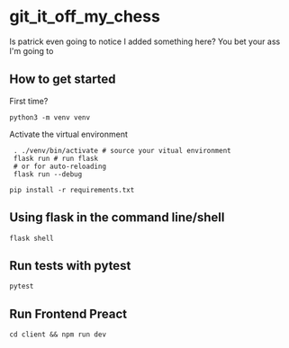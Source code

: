 # git_it_off_my_chess
Is patrick even going to notice I added something here?
You bet your ass I'm going to

## How to get started


First time?
```shell
python3 -m venv venv
```

Activate the virtual environment
```shell
 . ./venv/bin/activate # source your vitual environment
 flask run # run flask
 # or for auto-reloading
 flask run --debug
 ```

```shell
pip install -r requirements.txt
```

 ## Using flask in the command line/shell
 ```shell
 flask shell
 ```

 ## Run tests with pytest

 ```shell
 pytest
 ```

 ## Run Frontend Preact

 ```shell
cd client && npm run dev
 ```